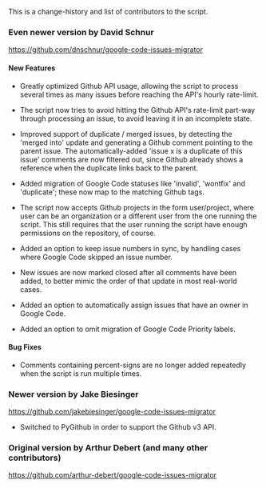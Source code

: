 This is a change-history and list of contributors to the script.

### Even newer version by David Schnur ###

https://github.com/dnschnur/google-code-issues-migrator

#### New Features ####

 - Greatly optimized Github API usage, allowing the script to process several times as
   many issues before reaching the API's hourly rate-limit.

 - The script now tries to avoid hitting the Github API's rate-limit part-way through
   processing an issue, to avoid leaving it in an incomplete state.

 - Improved support of duplicate / merged issues, by detecting the 'merged into' update
   and generating a Github comment pointing to the parent issue.  The automatically-added
   'issue x is a duplicate of this issue' comments are now filtered out, since Github
   already shows a reference when the duplicate links back to the parent.

 - Added migration of Google Code statuses like 'invalid', 'wontfix' and 'duplicate';
   these now map to the matching Github tags.

 - The script now accepts Github projects in the form user/project, where user can be an
   organization or a different user from the one running the script.  This still requires
   that the user running the script have enough permissions on the repository, of course.

 - Added an option to keep issue numbers in sync, by handling cases where Google Code
   skipped an issue number.

 - New issues are now marked closed after all comments have been added, to better mimic
   the order of that update in most real-world cases.

 - Added an option to automatically assign issues that have an owner in Google Code.

 - Added an option to omit migration of Google Code Priority labels.

#### Bug Fixes ####

 - Comments containing percent-signs are no longer added repeatedly when the script is run
   multiple times.

### Newer version by Jake Biesinger ###

https://github.com/jakebiesinger/google-code-issues-migrator

 - Switched to PyGithub in order to support the Github v3 API.

### Original version by Arthur Debert (and many other contributors) ###

https://github.com/arthur-debert/google-code-issues-migrator
